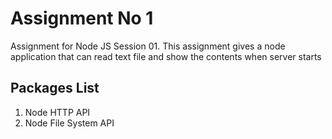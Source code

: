 # Assignment No 1
Assignment for Node JS Session 01. This assignment gives a node application that can read text file and show the contents when server starts

## Packages List

1. Node HTTP API
2. Node File System API
